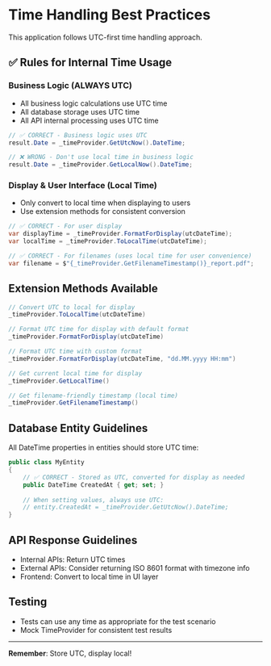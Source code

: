 # Time Handling Best Practices

This application follows UTC-first time handling approach.

## ✅ Rules for Internal Time Usage

### Business Logic (ALWAYS UTC)
- All business logic calculations use UTC time
- All database storage uses UTC time  
- All API internal processing uses UTC time

```csharp
// ✅ CORRECT - Business logic uses UTC
result.Date = _timeProvider.GetUtcNow().DateTime;

// ❌ WRONG - Don't use local time in business logic  
result.Date = _timeProvider.GetLocalNow().DateTime;
```

### Display & User Interface (Local Time)
- Only convert to local time when displaying to users
- Use extension methods for consistent conversion

```csharp
// ✅ CORRECT - For user display
var displayTime = _timeProvider.FormatForDisplay(utcDateTime);
var localTime = _timeProvider.ToLocalTime(utcDateTime);

// ✅ CORRECT - For filenames (uses local time for user convenience)
var filename = $"{_timeProvider.GetFilenameTimestamp()}_report.pdf";
```

## Extension Methods Available

```csharp
// Convert UTC to local for display
_timeProvider.ToLocalTime(utcDateTime)

// Format UTC time for display with default format
_timeProvider.FormatForDisplay(utcDateTime)

// Format UTC time with custom format
_timeProvider.FormatForDisplay(utcDateTime, "dd.MM.yyyy HH:mm")

// Get current local time for display
_timeProvider.GetLocalTime()

// Get filename-friendly timestamp (local time)
_timeProvider.GetFilenameTimestamp()
```

## Database Entity Guidelines

All DateTime properties in entities should store UTC time:

```csharp
public class MyEntity 
{
    // ✅ CORRECT - Stored as UTC, converted for display as needed
    public DateTime CreatedAt { get; set; }
    
    // When setting values, always use UTC:
    // entity.CreatedAt = _timeProvider.GetUtcNow().DateTime;
}
```

## API Response Guidelines

- Internal APIs: Return UTC times
- External APIs: Consider returning ISO 8601 format with timezone info
- Frontend: Convert to local time in UI layer

## Testing

- Tests can use any time as appropriate for the test scenario
- Mock TimeProvider for consistent test results

---

**Remember**: Store UTC, display local!